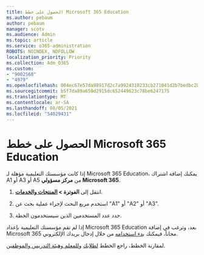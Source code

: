 ```yaml
---
title: الحصول على خطط Microsoft 365 Education
ms.author: pebaum
author: pebaum
manager: scotv
ms.audience: Admin
ms.topic: article
ms.service: o365-administration
ROBOTS: NOINDEX, NOFOLLOW
localization_priority: Priority
ms.collection: Adm_O365
ms.custom:
- "9002568"
- "4979"
ms.openlocfilehash: 004ec67e57da98917d2c7a9924310233cb271041d2b7bedbc288dc9cbff26385
ms.sourcegitcommit: b5f7da89a650d2915dc652449623c78be6247175
ms.translationtype: MT
ms.contentlocale: ar-SA
ms.lasthandoff: 08/05/2021
ms.locfileid: "54029431"
---
```

# <a name="get-the-microsoft-365-education-plans"></a>الحصول على خطط Microsoft 365 Education

إذا كانت مؤسستك التعليمية مؤهلة لـ Microsoft 365 Education، يمكنك إضافة اشتراك A1 أو A3 أو A5 من **مركز مسؤولي Microsoft 365**. 

1. انتقل إلى **الفوترة > [المنتجات والخدمات](https://go.microsoft.com/fwlink/p/?linkid=868433)**.

2. استخدم مربع البحث لإجراء عملية بحث عن "A1" أو "A2" أو "A3".

3. حدد عدد المستخدمين الذين سيستخدمون الخطة.

إذا لم تقم مؤسستك التعليمية بإعداد Microsoft 365 Education بعد، وترغب في إضافة Microsoft 365 مجاناً، فيمكنك [بدء استخدامه](https://www.microsoft.com/education/products/office) من خلال إدخال بريدك الإلكتروني.

 لمقارنة الخطط، راجع الخطط [لطلابك](https://www.microsoft.com/microsoft-365/academic/compare-office-365-education-plans?activetab=tab:primaryr1) و[للمعلم وهيئة التدريس والموظفين](https://www.microsoft.com/microsoft-365/academic/compare-office-365-education-plans?activetab=tab:primaryr2).
